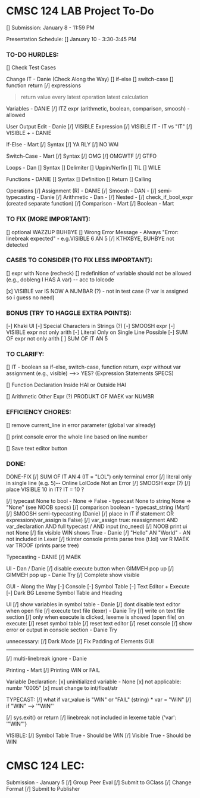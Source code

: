 # CMSC 124 LAB Project To-Do

[] Submission: January 8 - 11:59 PM

Presentation Schedule:
[] January 10 - 3:30-3:45 PM

### TO-DO HURDLES:

[] Check Test Cases

Change IT - Danie (Check Along the Way)
[] if-else
[] switch-case
[] function return
[/] expressions

> return value
> every latest operation
> latest calculation

Variables - DANIE
[/] ITZ expr (arithmetic, boolean, comparison, smoosh) - allowed

User Output Edit - Danie
[/] VISIBLE Expression
[/] VISIBLE IT - IT vs "IT"
[/] VISIBLE + - DANIE

If-Else - Mart
[/] Syntax
[/] YA RLY
[/] NO WAI

Switch-Case - Mart
[/] Syntax
[/] OMG
[/] OMGWTF
[/] GTFO

Loops - Dan
[] Syntax
[] Delimiter
[] Uppin/Nerfin
[] TIL
[] WILE

Functions - DANIE
[] Syntax
[] Definition
[] Return
[] Calling

Operations
[/] Assignment (R) - DANIE
[/] Smoosh - DAN - [/] semi-typecasting - Danie
[/] Arithmetic - Dan - [/] Nested - [/] check_if_bool_expr (created separate function)
[/] Comparison - Mart
[/] Boolean - Mart

### TO FIX (MORE IMPORTANT):

[] optional WAZZUP BUHBYE
[] Wrong Error Message - Always "Error: linebreak expected" - e.g.VISIBLE 6 AN 5
[/] KTHXBYE, BUHBYE not detected

### CASES TO CONSIDER (TO FIX LESS IMPORTANT):

[] expr with None (recheck)
[] redefinition of variable should not be allowed (e.g., dobleng I HAS A var) -- acc to lolcode

[x] VISIBLE var IS NOW A NUMBAR (?) - not in test case (? var is assigned so i guess no need)

### BONUS (TRY TO HAGGLE EXTRA POINTS):

[-] Khaki UI
[-] Special Characters in Strings (?)
[-] SMOOSH expr
[-] VISIBLE expr not only arith
[-] Literal Only on Single Line Possible
[-] SUM OF expr not only arith
[ ] SUM OF IT AN 5

### TO CLARIFY:

[] IT - boolean sa if-else, switch-case, function return, expr without var assignment (e.g., visible) -->> YES? (Expression Statements SPECS)

[] Function Declaration Inside HAI or Outside HAI

[] Arithmetic Other Expr (?) PRODUKT OF MAEK var NUMBR

### EFFICIENCY CHORES:

[] remove current_line in error parameter (global var already)

[] print console error the whole line based on line number

[] Save text editor button

### DONE:

DONE-FIX
[/] SUM OF IT AN 4 (IT = "LOL") only terminal error
[/] literal only in single line (e.g. 5)-- Online LolCode Not an Error
[/] SMOOSH expr (?)
[/] place VISIBLE 10 in IT? IT = 10 ?

[/] typecast None to bool - None => False - typecast None to string None => "None" (see NOOB specs)
[/] comparison boolean - typecast_string (Mart)
[/] SMOOSH semi-typecasting (Danie)
[/] place in IT if statement
OR expression(var_assign is False)
[/] var_assign true: reassignment AND var_declaration AND full typecast / AND input (no_need)
[/] NOOB print ui not None
[/] fix visible WIN shows True - Danie
[/] "Hello" AN "World" - AN not included in Lexer
[/] tkinter console prints parse tree (t.lol)
var R MAEK var TROOF (prints parse tree)

Typecasting - DANIE
[/] MAEK

UI - Dan / Danie
[/] disable execute button when GIMMEH pop up
[/] GIMMEH pop up - Danie Try
[/] Complete show visible

GUI - Along the Way
[-] Console
[-] Symbol Table
[-] Text Editor + Execute
[-] Dark BG Lexeme Symbol Table and Heading

UI
[/] show variables in symbol table - Danie
[/] dont disable text editor when open file
[/] execute text file (lexer) - Danie Try
[/] write on text file section
[/] only when execute is clicked, lexeme is showed (open file)
on execute:
[/] reset symbol table
[/] reset text editor
[/] reset console
[/] show error or output in console section - Danie Try

unnecessary:
[/] Dark Mode
[/] Fix Padding of Elements GUI

---

[/] multi-linebreak ignore - Danie

Printing - Mart
[/] Printing WIN or FAIL

Variable Declaration:
[x] uninitialized variable - None
[x] not applicable: numbr "0005"
[x] must change to int/float/str

TYPECAST:
[/] what if var_value is "WIN" or "FAIL" (string) \* var = "WIN"
[/] if "WIN" --> '"WIN"'

[/] sys.exit() or return
[/] linebreak not included in lexeme table
{'var': '"WIN"'}

VISIBLE:
[/] Symbol Table True - Should be WIN
[/] Visible True - Should be WIN

# CMSC 124 LEC:

Submission - January 5
[/] Group Peer Eval
[/] Submit to GClass
[/] Change Format
[/] Submit to Publisher
